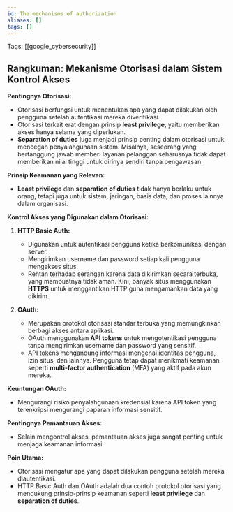 ```yaml
---
id: The mechanisms of authorization
aliases: []
tags: []
---
```


Tags: [[google_cybersecurity]]

## Rangkuman: Mekanisme Otorisasi dalam Sistem Kontrol Akses

**Pentingnya Otorisasi:**
- Otorisasi berfungsi untuk menentukan apa yang dapat dilakukan oleh pengguna setelah autentikasi mereka diverifikasi.
- Otorisasi terkait erat dengan prinsip **least privilege**, yaitu memberikan akses hanya selama yang diperlukan.
- **Separation of duties** juga menjadi prinsip penting dalam otorisasi untuk mencegah penyalahgunaan sistem. Misalnya, seseorang yang bertanggung jawab memberi layanan pelanggan seharusnya tidak dapat memberikan nilai tinggi untuk dirinya sendiri tanpa pengawasan.

**Prinsip Keamanan yang Relevan:**
- **Least privilege** dan **separation of duties** tidak hanya berlaku untuk orang, tetapi juga untuk sistem, jaringan, basis data, dan proses lainnya dalam organisasi.

**Kontrol Akses yang Digunakan dalam Otorisasi:**
1. **HTTP Basic Auth:**
   - Digunakan untuk autentikasi pengguna ketika berkomunikasi dengan server.
   - Mengirimkan username dan password setiap kali pengguna mengakses situs.
   - Rentan terhadap serangan karena data dikirimkan secara terbuka, yang membuatnya tidak aman. Kini, banyak situs menggunakan **HTTPS** untuk menggantikan HTTP guna mengamankan data yang dikirim.

2. **OAuth:**
   - Merupakan protokol otorisasi standar terbuka yang memungkinkan berbagi akses antara aplikasi.
   - OAuth menggunakan **API tokens** untuk mengotentikasi pengguna tanpa mengirimkan username dan password yang sensitif.
   - API tokens mengandung informasi mengenai identitas pengguna, izin situs, dan lainnya. Pengguna tetap dapat menikmati keamanan seperti **multi-factor authentication** (MFA) yang aktif pada akun mereka.

**Keuntungan OAuth:**
- Mengurangi risiko penyalahgunaan kredensial karena API token yang terenkripsi mengurangi paparan informasi sensitif.

**Pentingnya Pemantauan Akses:**
- Selain mengontrol akses, pemantauan akses juga sangat penting untuk menjaga keamanan informasi.

**Poin Utama:**
- Otorisasi mengatur apa yang dapat dilakukan pengguna setelah mereka diautentikasi.
- HTTP Basic Auth dan OAuth adalah dua contoh protokol otorisasi yang mendukung prinsip-prinsip keamanan seperti **least privilege** dan **separation of duties**.
